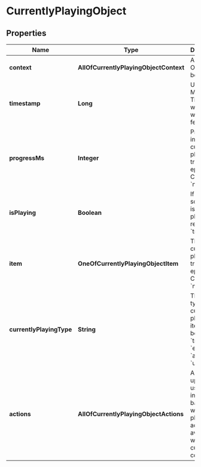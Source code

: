 # CurrentlyPlayingObject

## Properties
Name | Type | Description | Notes
------------ | ------------- | ------------- | -------------
**context** | **AllOfCurrentlyPlayingObjectContext** | A Context Object. Can be &#x60;null&#x60;. |  [optional]
**timestamp** | **Long** | Unix Millisecond Timestamp when data was fetched |  [optional]
**progressMs** | **Integer** | Progress into the currently playing track or episode. Can be &#x60;null&#x60;. |  [optional]
**isPlaying** | **Boolean** | If something is currently playing, return &#x60;true&#x60;. |  [optional]
**item** | **OneOfCurrentlyPlayingObjectItem** | The currently playing track or episode. Can be &#x60;null&#x60;. |  [optional]
**currentlyPlayingType** | **String** | The object type of the currently playing item. Can be one of &#x60;track&#x60;, &#x60;episode&#x60;, &#x60;ad&#x60; or &#x60;unknown&#x60;.  |  [optional]
**actions** | **AllOfCurrentlyPlayingObjectActions** | Allows to update the user interface based on which playback actions are available within the current context.  |  [optional]
